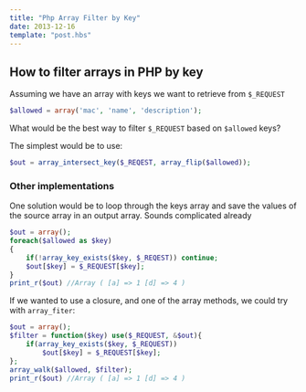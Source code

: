 ```yaml
---
title: "Php Array Filter by Key"
date: 2013-12-16
template: "post.hbs"
---
```


## How to filter arrays in PHP by key



Assuming we have an array with keys we want to retrieve from `$_REQUEST`

```php
$allowed = array('mac', 'name', 'description');
```

What would be the best way to filter `$_REQUEST` based on `$allowed` keys?

The simplest would be to use:

```php
$out = array_intersect_key($_REQEST, array_flip($allowed));
```

### Other implementations

One solution would be to loop through the keys array and save the values of the source array in an output array. Sounds complicated already

```php
$out = array();
foreach($allowed as $key)
{
    if(!array_key_exists($key, $_REQEST)) continue;
    $out[$key] = $_REQUEST[$key];
}
print_r($out) //Array ( [a] => 1 [d] => 4 )
```

If we wanted to use a closure, and one of the array methods, we could try with `array_fiter`:

```php
$out = array();
$filter = function($key) use($_REQUEST, &$out){
    if(array_key_exists($key, $_REQUEST))
        $out[$key] = $_REQUEST[$key];
};
array_walk($allowed, $filter);
print_r($out) //Array ( [a] => 1 [d] => 4 )
```

